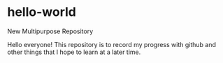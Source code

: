 # hello-world
New Multipurpose Repository

Hello everyone!
This repository is to record my progress with github
and other things that I hope to learn at a later time.
